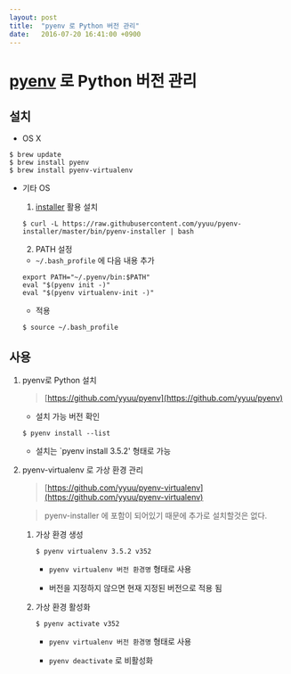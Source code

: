 ```yaml
---
layout: post
title:  "pyenv 로 Python 버전 관리"
date:   2016-07-20 16:41:00 +0900
---
```


# [pyenv](https://github.com/yyuu/pyenv) 로 Python 버전 관리


## 설치

- OS X

```
$ brew update
$ brew install pyenv
$ brew install pyenv-virtualenv
```

- 기타 OS

	1. [installer](https://github.com/yyuu/pyenv-installer) 활용 설치  

	```
	$ curl -L https://raw.githubusercontent.com/yyuu/pyenv-installer/master/bin/pyenv-installer | bash
	```

	2. PATH 설정

	- `~/.bash_profile` 에 다음 내용 추가

	```
	export PATH="~/.pyenv/bin:$PATH"
	eval "$(pyenv init -)"
	eval "$(pyenv virtualenv-init -)"
	```

	- 적용

	```
	$ source ~/.bash_profile
	```


## 사용

1. pyenv로 Python 설치

	> [https://github.com/yyuu/pyenv](https://github.com/yyuu/pyenv)

	- 설치 가능 버전 확인

	```
	$ pyenv install --list
	```

	- 설치는 `pyenv install 3.5.2' 형태로 가능

2. pyenv-virtualenv 로 가상 환경 관리

	> [https://github.com/yyuu/pyenv-virtualenv](https://github.com/yyuu/pyenv-virtualenv)

	> pyenv-installer 에 포함이 되어있기 때문에 추가로 설치할것은 없다.

	1. 가상 환경 생성 

		```
		$ pyenv virtualenv 3.5.2 v352
		```

		- `pyenv virtualenv 버전 환경명` 형태로 사용

		- 버전을 지정하지 않으면 현재 지정된 버전으로 적용 됨

	2. 가상 환경 활성화
	
		```
		$ pyenv activate v352
		```
		- `pyenv virtualenv 버전 환경명` 형태로 사용

		- `pyenv deactivate` 로 비활성화



